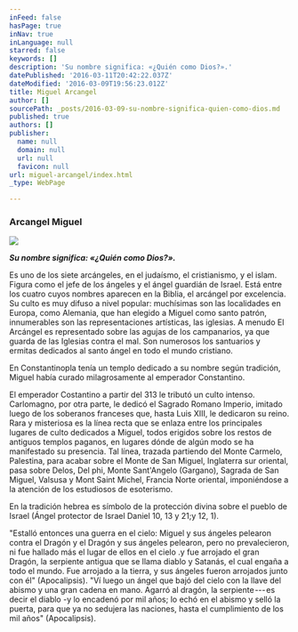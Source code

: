 ```yaml
---
inFeed: false
hasPage: true
inNav: true
inLanguage: null
starred: false
keywords: []
description: 'Su nombre significa: «¿Quién como Dios?».'
datePublished: '2016-03-11T20:42:22.037Z'
dateModified: '2016-03-09T19:56:23.012Z'
title: Miguel Arcangel
author: []
sourcePath: _posts/2016-03-09-su-nombre-significa-quien-como-dios.md
published: true
authors: []
publisher:
  name: null
  domain: null
  url: null
  favicon: null
url: miguel-arcangel/index.html
_type: WebPage

---
```

### Arcangel Miguel
![](https://the-grid-user-content.s3-us-west-2.amazonaws.com/0d6ee12a-fc92-452f-af90-82d9995fe17f.jpg)

**_Su nombre significa: «¿Quién como Dios?»._**

Es uno de los siete arcángeles, en el judaísmo, el cristianismo, y el islam. Figura como el jefe de los ángeles y el ángel guardián de Israel. Está entre los cuatro cuyos nombres aparecen en la Biblia, el arcángel por excelencia. Su culto es muy difuso a nivel popular: muchísimas son las localidades en Europa, como Alemania, que han elegido a Miguel como santo patrón, innumerables son las representaciones artísticas, las iglesias. A menudo El Arcángel es representado sobre las agujas de los campanarios, ya que guarda de las Iglesias contra el mal. Son numerosos los santuarios y ermitas dedicados al santo ángel en todo el mundo cristiano.

En Constantinopla tenía un templo dedicado a su nombre según tradición, Miguel había curado milagrosamente al emperador Constantino.

El emperador Costantino a partir del 313 le tributó un culto intenso. Carlomagno, por otra parte, le dedicó el Sagrado Romano Imperio, imitado luego de los soberanos franceses que, hasta Luis XIII, le dedicaron su reino. Rara y misteriosa es la línea recta que se enlaza entre los principales lugares de culto dedicados a Miguel, todos erigidos sobre los restos de antiguos templos paganos, en lugares dónde de algún modo se ha manifestado su presencia. Tal línea, trazada partiendo del Monte Carmelo, Palestina, para acabar sobre el Monte de San Miguel, Inglaterra sur oriental, pasa sobre Delos, Del phi, Monte Sant'Angelo (Gargano), Sagrada de San Miguel, Valsusa y Mont Saint Michel, Francia Norte oriental, imponiéndose a la atención de los estudiosos de esoterismo.

En la tradición hebrea es símbolo de la protección divina sobre el pueblo de Israel (Ángel protector de Israel Daniel 10, 13 y 21;y 12, 1).

"Estalló entonces una guerra en el cielo: Miguel y sus ángeles pelearon contra el Dragón y el Dragón y sus ángeles pelearon, pero no prevalecieron, ni fue hallado más el lugar de ellos en el cielo .y fue arrojado el gran Dragón, la serpiente antigua que se llama diablo y Satanás, el cual engaña a todo el mundo. Fue arrojado a la tierra, y sus ángeles fueron arrojados junto con él" (Apocalipsis). "Ví luego un ángel que bajó del cielo con la llave del abismo y una gran cadena en mano. Agarró al dragón, la serpiente --- es decir el diablo -y lo encadenó por mil años; lo echó en el abismo y selló la puerta, para que ya no sedujera las naciones, hasta el cumplimiento de los mil años" (Apocalipsis).